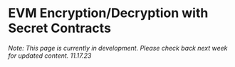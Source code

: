 # EVM Encryption/Decryption with Secret Contracts

_Note:_ _This page is currently in development. Please check back next week for updated content. 11.17.23_&#x20;
